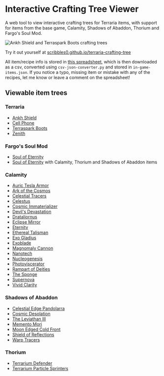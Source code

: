 # Interactive Crafting Tree Viewer

A web tool to view interactive crafting trees for Terraria items, with support for items from the base game, Calamity, Shadows of Abaddon, Thorium and Fargo's Soul Mod.

![Ankh Shield and Terraspark Boots crafting trees](https://i.imgur.com/teAoY1e.jpeg)

Try it out yourself at [scribbles0.github.io/terraria-crafting-tree](https://scribbles0.github.io/terraria-crafting-tree/)

All item/recipe info is stored in [this spreadsheet](https://docs.google.com/spreadsheets/d/1FiOxJA6pddiJBczLjyJC18MeN1E6jUv0p07iz6CuVzA/edit?usp=sharing), which is then downloaded as a csv, converted using `csv-json-converter.py` and stored in `in-game-items.json`. If you notice a typo, missing item or mistake with any of the recipes, let me know or leave a comment on the spreadsheet!

## Viewable item trees

### Terraria

- [Ankh Shield](https://terraria.wiki.gg/wiki/Ankh_Shield)
- [Cell Phone](https://terraria.wiki.gg/wiki/Cell_Phone)
- [Terraspark Boots](https://terraria.wiki.gg/wiki/Terraspark_Boots)
- [Zenith](https://terraria.wiki.gg/wiki/Zenith)

### Fargo's Soul Mod

- [Soul of Eternity](https://fargosmods.wiki.gg/wiki/Soul_of_Eternity)
- [Soul of Eternity](https://fargosmods.wiki.gg/wiki/Soul_of_Eternity) with Calamity, Thorium and Shadows of Abaddon items

### Calamity

- [Auric Tesla Armor](https://calamitymod.wiki.gg/wiki/Auric_Tesla_armor)
- [Ark of the Cosmos](https://calamitymod.wiki.gg/wiki/Ark_of_the_Cosmos)
- [Celestial Tracers](https://calamitymod.wiki.gg/wiki/Celestial_Tracers)
- [Celestus](https://calamitymod.wiki.gg/wiki/Celestus)
- [Cosmic Immaterializer](https://calamitymod.wiki.gg/wiki/Cosmic_Immaterializer)
- [Devil's Devastation](https://calamitymod.wiki.gg/wiki/Devil%27s_Devastation)
- [Drataliornus](https://calamitymod.wiki.gg/wiki/Drataliornus)
- [Eclipse Mirror](https://calamitymod.wiki.gg/wiki/Eclipse_Mirror)
- [Eternity](https://calamitymod.wiki.gg/wiki/Eternity)
- [Ethereal Talisman](https://calamitymod.wiki.gg/wiki/Ethereal_Talisman)
- [Exo Gladius](https://calamitymod.wiki.gg/wiki/Exo_Gladius)
- [Exoblade](https://calamitymod.wiki.gg/wiki/Exoblade)
- [Magnomaly Cannon](https://calamitymod.wiki.gg/wiki/Magnomaly_Cannon)
- [Nanotech](https://calamitymod.wiki.gg/wiki/Nanotech)
- [Nucleogenesis](https://calamitymod.wiki.gg/wiki/Nucleogenesis)
- [Photoviscerator](https://calamitymod.wiki.gg/wiki/Photoviscerator)
- [Rampart of Deities](https://calamitymod.wiki.gg/wiki/Rampart_of_Deities)
- [The Sponge](https://calamitymod.wiki.gg/wiki/The_Sponge)
- [Supernova](https://calamitymod.wiki.gg/wiki/Supernova)
- [Vivid Clarity](https://calamitymod.wiki.gg/wiki/Vivid_Clarity)

### Shadows of Abaddon

- [Celestial Edge Pandolarra](https://shadowsofabaddon.wiki.gg/wiki/Celestial_Edge_Pandolarra)
- [Cosmic Desolation](https://shadowsofabaddon.wiki.gg/wiki/Cosmic_Desolation)
- [The Leviathan III](https://shadowsofabaddon.wiki.gg/wiki/The_Leviathan_III)
- [Memento Mori](https://shadowsofabaddon.wiki.gg/wiki/Memento_Mori)
- [Moon Edged Cold Front](https://shadowsofabaddon.wiki.gg/wiki/Moon_Edged_Cold_Front)
- [Shield of Reflections](https://shadowsofabaddon.wiki.gg/wiki/Shield_of_Reflections)
- [Warp Tracers](https://shadowsofabaddon.wiki.gg/wiki/Warp_Tracers)

### Thorium

- [Terrarium Defender](https://thoriummod.wiki.gg/wiki/Terrarium_Defender)
- [Terrarium Particle Sprinters](https://thoriummod.wiki.gg/wiki/Terrarium_Particle_Sprinters)
